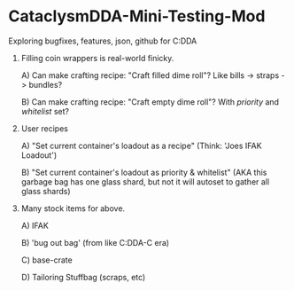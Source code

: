 # CataclysmDDA-Mini-Testing-Mod
Exploring bugfixes, features, json, github for C:DDA

1) Filling coin wrappers is real-world finicky.

    A) Can make crafting recipe: "Craft filled dime roll"? Like bills -> straps -> bundles?

    B) Can make crafting recipe: "Craft empty dime roll"? With *priority* and *whitelist* set?
    
2) User recipes
    
    A) "Set current container's loadout as a recipe" (Think: 'Joes IFAK Loadout')
    
    B) "Set current container's loadout as priority & whitelist" (AKA this garbage bag has one glass shard, but not it will autoset to gather all glass shards)
    
3) Many stock items for above.
    
    A) IFAK
    
    B) 'bug out bag' (from like C:DDA-C era)
    
    C) base-crate
    
    D) Tailoring Stuffbag (scraps, etc)

